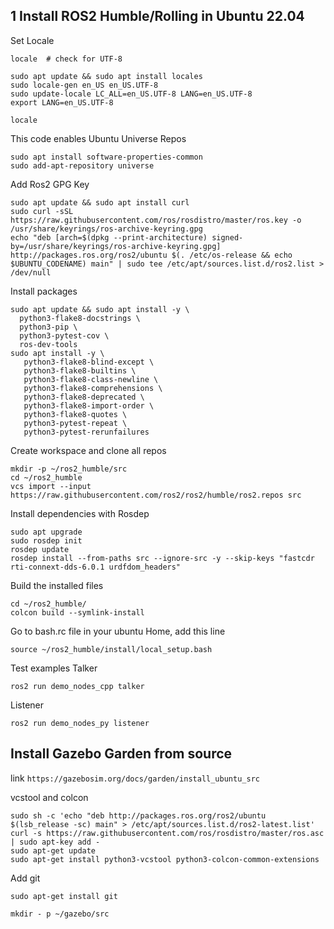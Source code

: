 ## 1 Install ROS2 Humble/Rolling in Ubuntu 22.04
Set Locale
```
locale  # check for UTF-8

sudo apt update && sudo apt install locales
sudo locale-gen en_US en_US.UTF-8
sudo update-locale LC_ALL=en_US.UTF-8 LANG=en_US.UTF-8
export LANG=en_US.UTF-8

locale 
```

This code enables Ubuntu Universe Repos
```
sudo apt install software-properties-common
sudo add-apt-repository universe
```

Add Ros2 GPG Key
```
sudo apt update && sudo apt install curl
sudo curl -sSL https://raw.githubusercontent.com/ros/rosdistro/master/ros.key -o /usr/share/keyrings/ros-archive-keyring.gpg
echo "deb [arch=$(dpkg --print-architecture) signed-by=/usr/share/keyrings/ros-archive-keyring.gpg] http://packages.ros.org/ros2/ubuntu $(. /etc/os-release && echo $UBUNTU_CODENAME) main" | sudo tee /etc/apt/sources.list.d/ros2.list > /dev/null
```

Install packages
```
sudo apt update && sudo apt install -y \
  python3-flake8-docstrings \
  python3-pip \
  python3-pytest-cov \
  ros-dev-tools
sudo apt install -y \
   python3-flake8-blind-except \
   python3-flake8-builtins \
   python3-flake8-class-newline \
   python3-flake8-comprehensions \
   python3-flake8-deprecated \
   python3-flake8-import-order \
   python3-flake8-quotes \
   python3-pytest-repeat \
   python3-pytest-rerunfailures
```


Create workspace and clone all repos
```
mkdir -p ~/ros2_humble/src
cd ~/ros2_humble
vcs import --input https://raw.githubusercontent.com/ros2/ros2/humble/ros2.repos src
```

Install dependencies with Rosdep
```
sudo apt upgrade
sudo rosdep init
rosdep update
rosdep install --from-paths src --ignore-src -y --skip-keys "fastcdr rti-connext-dds-6.0.1 urdfdom_headers"
```

Build the installed files
```
cd ~/ros2_humble/
colcon build --symlink-install
```

Go to bash.rc file in your ubuntu Home, add this line
```
source ~/ros2_humble/install/local_setup.bash
```

Test examples
Talker
``` 
ros2 run demo_nodes_cpp talker
```
Listener
```
ros2 run demo_nodes_py listener
```

## Install Gazebo Garden from source 
link
```https://gazebosim.org/docs/garden/install_ubuntu_src```

vcstool and colcon 
```
sudo sh -c 'echo "deb http://packages.ros.org/ros2/ubuntu $(lsb_release -sc) main" > /etc/apt/sources.list.d/ros2-latest.list'
curl -s https://raw.githubusercontent.com/ros/rosdistro/master/ros.asc | sudo apt-key add -
sudo apt-get update
sudo apt-get install python3-vcstool python3-colcon-common-extensions
```

Add git
```
sudo apt-get install git
```

```
mkdir - p ~/gazebo/src


